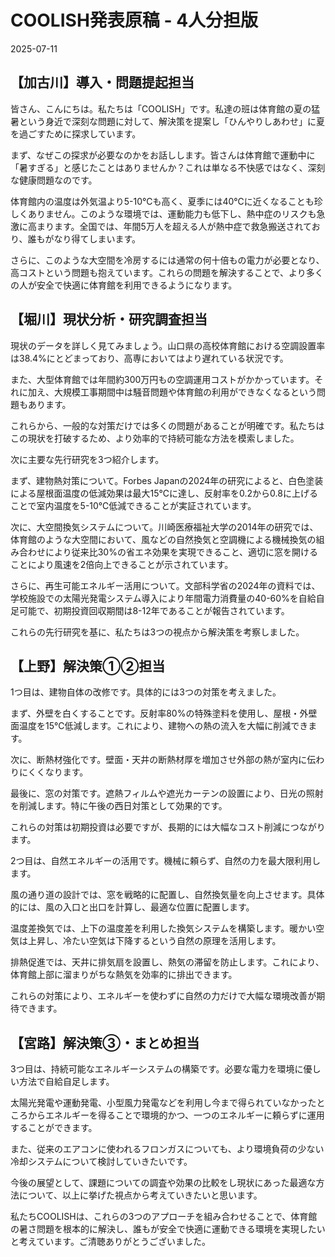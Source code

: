 # COOLISH発表原稿 - 4人分担版

2025-07-11

## 【加古川】導入・問題提起担当

皆さん、こんにちは。私たちは「COOLISH」です。私達の班は体育館の夏の猛暑という身近で深刻な問題に対して、解決策を提案し「ひんやりしあわせ」に夏を過ごすために探求しています。

まず、なぜこの探求が必要なのかをお話しします。皆さんは体育館で運動中に「暑すぎる」と感じたことはありませんか？これは単なる不快感ではなく、深刻な健康問題なのです。

体育館内の温度は外気温より5-10℃も高く、夏季には40℃に近くなることも珍しくありません。このような環境では、運動能力も低下し、熱中症のリスクも急激に高まります。全国では、年間5万人を超える人が熱中症で救急搬送されており、誰もがなり得てしまいます。

さらに、このような大空間を冷房するには通常の何十倍もの電力が必要となり、高コストという問題も抱えています。これらの問題を解決することで、より多くの人が安全で快適に体育館を利用できるようになります。

## 【堀川】現状分析・研究調査担当

現状のデータを詳しく見てみましょう。山口県の高校体育館における空調設置率は38.4%にとどまっており、高専においてはより遅れている状況です。

また、大型体育館では年間約300万円もの空調運用コストがかかっています。それに加え、大規模工事期間中は騒音問題や体育館の利用ができなくなるという問題もあります。

これらから、一般的な対策だけでは多くの問題があることが明確です。私たちはこの現状を打破するため、より効率的で持続可能な方法を模索しました。

次に主要な先行研究を3つ紹介します。

まず、建物熱対策について。Forbes Japanの2024年の研究によると、白色塗装による屋根面温度の低減効果は最大15℃に達し、反射率を0.2から0.8に上げることで室内温度を5-10℃低減できることが実証されています。

次に、大空間換気システムについて。川崎医療福祉大学の2014年の研究では、体育館のような大空間において、風などの自然換気と空調機による機械換気の組み合わせにより従来比30%の省エネ効果を実現できること、適切に窓を開けることにより風速を2倍向上できることが示されています。

さらに、再生可能エネルギー活用について。文部科学省の2024年の資料では、学校施設での太陽光発電システム導入により年間電力消費量の40-60%を自給自足可能で、初期投資回収期間は8-12年であることが報告されています。

これらの先行研究を基に、私たちは3つの視点から解決策を考察しました。

## 【上野】解決策①②担当

1つ目は、建物自体の改修です。具体的には3つの対策を考えました。

まず、外壁を白くすることです。反射率80%の特殊塗料を使用し、屋根・外壁面温度を15℃低減します。これにより、建物への熱の流入を大幅に削減できます。

次に、断熱材強化です。壁面・天井の断熱材厚を増加させ外部の熱が室内に伝わりにくくなります。

最後に、窓の対策です。遮熱フィルムや遮光カーテンの設置により、日光の照射を削減します。特に午後の西日対策として効果的です。

これらの対策は初期投資は必要ですが、長期的には大幅なコスト削減につながります。

2つ目は、自然エネルギーの活用です。機械に頼らず、自然の力を最大限利用します。

風の通り道の設計では、窓を戦略的に配置し、自然換気量を向上させます。具体的には、風の入口と出口を計算し、最適な位置に配置します。

温度差換気では、上下の温度差を利用した換気システムを構築します。暖かい空気は上昇し、冷たい空気は下降するという自然の原理を活用します。

排熱促進では、天井に排気扇を設置し、熱気の滞留を防止します。これにより、体育館上部に溜まりがちな熱気を効率的に排出できます。

これらの対策により、エネルギーを使わずに自然の力だけで大幅な環境改善が期待できます。

## 【宮路】解決策③・まとめ担当

3つ目は、持続可能なエネルギーシステムの構築です。必要な電力を環境に優しい方法で自給自足します。

太陽光発電や運動発電、小型風力発電などを利用し今まで得られていなかったところからエネルギーを得ることで環境的かつ、一つのエネルギーに頼らずに運用することができます。

また、従来のエアコンに使われるフロンガスについても、より環境負荷の少ない冷却システムについて検討していきたいです。

今後の展望として、課題についての調査や効果の比較をし現状にあった最適な方法について、以上に挙げた視点から考えていきたいと思います。

私たちCOOLISHは、これらの3つのアプローチを組み合わせることで、体育館の暑さ問題を根本的に解決し、誰もが安全で快適に運動できる環境を実現したいと考えています。ご清聴ありがとうございました。